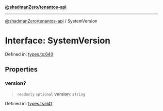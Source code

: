 [**@shadmanZero/tenantos-api**](../README.md)

***

[@shadmanZero/tenantos-api](../globals.md) / SystemVersion

# Interface: SystemVersion

Defined in: [types.ts:640](https://github.com/shadmanZero/tenantos-api/blob/1519ecac4035082956b06ca1cf266b8ad4cc7904/src/types.ts#L640)

## Properties

### version?

> `readonly` `optional` **version**: `string`

Defined in: [types.ts:641](https://github.com/shadmanZero/tenantos-api/blob/1519ecac4035082956b06ca1cf266b8ad4cc7904/src/types.ts#L641)
